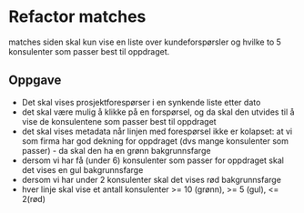 # Refactor  matches

matches siden skal kun vise en liste over kundeforspørsler og hvilke to 5 konsulenter som passer best
til oppdraget.

## Oppgave

- Det skal vises prosjektforespørser i en synkende liste etter dato
- det skal være mulig å klikke på en forspørsel, og da skal den utvides til å vise de
  konsulentene som passer best til oppdraget
- det skal vises metadata når linjen med forespørsel ikke er kolapset: at vi som firma har god dekning
  for oppdraget (dvs mange konsulenter som passer) - da skal den ha en grønn bakgrunnsfarge
- dersom vi har få (under 6) konsulenter som passer for oppdraget skal det vises en gul bakgrunnsfarge
- dersom vi har under 2 konsulenter skal det vises rød bakgrunnsfarge
- hver linje skal vise et antall konsulenter >= 10 (grønn), >= 5 (gul), <= 2(rød)


